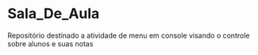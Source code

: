 # Sala_De_Aula
Repositório destinado a atividade de menu em console visando o controle sobre alunos e suas notas
